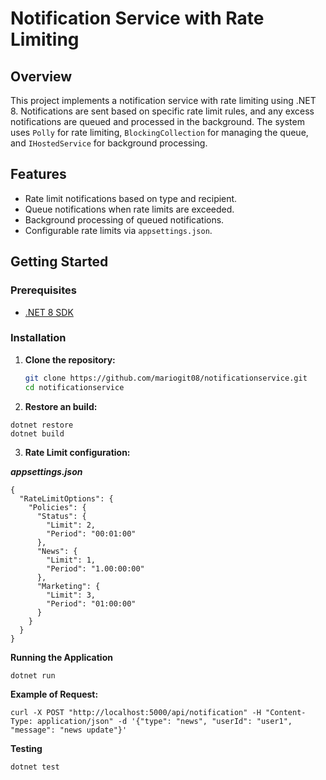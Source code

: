 # Notification Service with Rate Limiting

## Overview

This project implements a notification service with rate limiting using .NET 8. Notifications are sent based on specific rate limit rules, and any excess notifications are queued and processed in the background. The system uses `Polly` for rate limiting, `BlockingCollection` for managing the queue, and `IHostedService` for background processing.

## Features

- Rate limit notifications based on type and recipient.
- Queue notifications when rate limits are exceeded.
- Background processing of queued notifications.
- Configurable rate limits via `appsettings.json`.

## Getting Started

### Prerequisites

- [.NET 8 SDK](https://dotnet.microsoft.com/download/dotnet/8.0)

### Installation

1. **Clone the repository:**

   ```bash
   git clone https://github.com/mariogit08/notificationservice.git
   cd notificationservice
2. **Restore an build:**
```
dotnet restore
dotnet build
```
3. **Rate Limit configuration:**
   
***appsettings.json***

```
{
  "RateLimitOptions": {
    "Policies": {
      "Status": {
        "Limit": 2,
        "Period": "00:01:00"
      },
      "News": {
        "Limit": 1,
        "Period": "1.00:00:00"
      },
      "Marketing": {
        "Limit": 3,
        "Period": "01:00:00"
      }
    }
  }
}

```
**Running the Application**

```dotnet run```

**Example of Request:**

```curl -X POST "http://localhost:5000/api/notification" -H "Content-Type: application/json" -d '{"type": "news", "userId": "user1", "message": "news update"}'```

**Testing**

```dotnet test```
